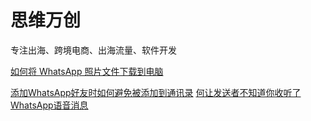 # 思维万创

专注出海、跨境电商、出海流量、软件开发

[如何将 WhatsApp 照片文件下载到电脑](https://github.com/chinacode/wecreative/blob/main/如何将WhatsApp照片文件下载到电脑.md "如何将 WhatsApp 照片文件下载到电脑")

[添加WhatsApp好友时如何避免被添加到通讯录](https://github.com/chinacode/wecreative/blob/main/添加WhatsApp好友时如何避免被添加到通讯录.md "添加WhatsApp好友时如何避免被添加到通讯录")
[何让发送者不知道你收听了WhatsApp语音消息](https://github.com/chinacode/wecreative/blob/main/何让发送者不知道你收听了WhatsApp语音消息.md "何让发送者不知道你收听了WhatsApp语音消息")

